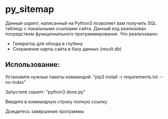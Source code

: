 # py_sitemap
Данный скрипт, написанный на Python3 позволяет вам получить SQL таблицу с локальными ссылками сайта.
Данный код реализован посредством функционального программирования.
Что реализовано:
  - Генератор для обхода в глубину
  - Сохранение карты сайта в базу данных (result.db)

## Использование:
Установите нужные пакеты коммандой:
"pip3 install -r requirements.txt --no-index"

Запустите скрипт:
"python3 done.py"

Введите в коммандную строку полную ссылку

Дождитесь завершения программы 
